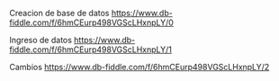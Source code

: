Creacion de base de datos
https://www.db-fiddle.com/f/6hmCEurp498VGScLHxnpLY/0 

Ingreso de datos
https://www.db-fiddle.com/f/6hmCEurp498VGScLHxnpLY/1

Cambios 
https://www.db-fiddle.com/f/6hmCEurp498VGScLHxnpLY/2


